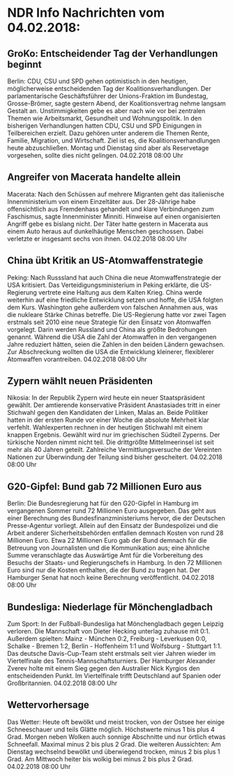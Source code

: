 # NDR Info Nachrichten vom 04.02.2018:


## GroKo: Entscheidender Tag der Verhandlungen beginnt
Berlin: CDU, CSU und SPD gehen optimistisch in den heutigen, möglicherweise entscheidenden Tag der Koalitionsverhandlungen. Der parlamentarische Geschäftsführer der Unions-Fraktion im Bundestag, Grosse-Brömer, sagte gestern Abend, der Koalitionsvertrag nehme langsam Gestalt an. Unstimmigkeiten gebe es aber nach wie vor bei zentralen Themen wie Arbeitsmarkt, Gesundheit und Wohnungspolitik. In den bisherigen Verhandlungen hatten CDU, CSU und SPD Einigungen in Teilbereichen erzielt. Dazu gehören unter anderem die Themen Rente, Familie, Migration, und Wirtschaft. Ziel ist es, die Koalitionsverhandlungen heute abzuschließen. Montag und Dienstag sind aber als Reservetage vorgesehen, sollte dies nicht gelingen. 04.02.2018 08:00 Uhr 

## Angreifer von Macerata handelte allein
Macerata: Nach den Schüssen auf mehrere Migranten geht das italienische Innenministerium von einem Einzeltäter aus. Der 28-Jährige habe offensichtlich aus Fremdenhass gehandelt und klare Verbindungen zum Faschismus, sagte Innenminister Minniti. Hinweise auf einen organisierten Angriff gebe es bislang nicht. Der Täter hatte gestern in Macerata aus einem Auto heraus auf dunkelhäutige Menschen geschossen. Dabei verletzte er insgesamt sechs von ihnen. 04.02.2018 08:00 Uhr 

## China übt Kritik an US-Atomwaffenstrategie
Peking: Nach Russsland hat auch China die neue Atomwaffenstrategie der USA kritisiert. Das Verteidigungsministerium in Peking erklärte, die US-Regierung vertrete eine Haltung aus dem Kalten Krieg. China werde weiterhin auf eine friedliche Entwicklung setzen und hoffe, die USA folgten dem Kurs. Washington gehe außerdem von falschen Annahmen aus, was die nukleare Stärke Chinas betreffe. Die US-Regierung hatte vor zwei Tagen erstmals seit 2010 eine neue Strategie für den Einsatz von Atomwaffen vorgelegt. Darin werden Russland und China als größte Bedrohungen genannt. Während die USA die Zahl der Atomwaffen in den vergangenen Jahre reduziert hätten, seien die Zahlen in den beiden Ländern gewachsen. Zur Abschreckung wollten die USA die Entwicklung kleinerer, flexiblerer Atomwaffen vorantreiben. 04.02.2018 08:00 Uhr 

## Zypern wählt neuen Präsidenten
Nikosia: In der Republik Zypern wird heute ein neuer Staatspräsident gewählt. Der amtierende konservative Präsident Anastasiades tritt in einer Stichwahl gegen den Kandidaten der Linken, Malas an. Beide Politiker hatten in der ersten Runde vor einer Woche die absolute Mehrheit klar verfehlt. Wahlexperten rechnen in der heutigen Stichwahl mit einem knappen Ergebnis. Gewählt wird nur im griechischen Südteil Zyperns. Der türkische Norden nimmt nicht teil. Die drittgrößte Mittelmeerinsel ist seit mehr als 40 Jahren geteilt. Zahlreiche Vermittlungsversuche der Vereinten Nationen zur Überwindung der Teilung sind bisher gescheitert. 04.02.2018 08:00 Uhr 

## G20-Gipfel: Bund gab 72 Millionen Euro aus
Berlin: Die Bundesregierung hat für den G20-Gipfel in Hamburg im vergangenen Sommer rund 72 Millionen Euro ausgegeben. Das geht aus einer Berechnung des Bundesfinanzministeriums hervor, die der Deutschen Presse-Agentur vorliegt. Allein auf den Einsatz der Bundespolizei und die Arbeit anderer Sicherheitsbehörden entfallen demnach Kosten von rund 28 Millionen Euro. Etwa 22 Millionen Euro gab der Bund demnach für die Betreuung von Journalisten und die Kommunikation aus; eine ähnliche Summe veranschlagte das Auswärtige Amt für die Vorbereitung des Besuchs der Staats- und Regierungschefs in Hamburg. In den 72 Millionen Euro sind nur die Kosten enthalten, die der Bund zu tragen hat. Der Hamburger Senat hat noch keine Berechnung veröffentlicht. 04.02.2018 08:00 Uhr 

## Bundesliga: Niederlage für Mönchengladbach
Zum Sport: In der Fußball-Bundesliga hat Mönchengladbach gegen Leipzig verloren. Die Mannschaft von Dieter Hecking unterlag zuhause mit 0:1.
Außerdem spielten: Mainz - München  0:2,
Freiburg - Leverkusen  0:0,
Schalke - Bremen 1:2,
Berlin - Hoffenheim  1:1  und
Wolfsburg - Stuttgart  1:1. Das deutsche Davis-Cup-Team steht erstmals seit vier Jahren wieder im Viertelfinale des Tennis-Mannschaftsturniers. Der Hamburger Alexander Zverev holte mit einem Sieg gegen den Australier Nick Kyrgios den entscheidenden Punkt. Im Viertelfinale trifft Deutschland auf Spanien oder Großbritannien. 04.02.2018 08:00 Uhr 

## Wettervorhersage
Das Wetter: Heute oft bewölkt und meist trocken, von der Ostsee her einige Schneeschauer und teils Glätte möglich. Höchstwerte minus 1 bis plus 4 Grad. Morgen neben Wolken auch sonnige Abschnitte und nur örtlich etwas Schneefall. Maximal minus 2 bis plus 2 Grad. Die weiteren Aussichten: Am Dienstag wechselnd bewölkt und überwiegend trocken, minus 2 bis plus 1 Grad. Am Mittwoch heiter bis wolkig bei minus 2 bis plus 2 Grad. 04.02.2018 08:00 Uhr 
